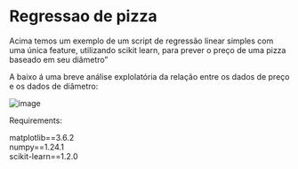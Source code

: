 # Regressao de pizza

Acima temos um exemplo de um script de regressão linear simples com uma única feature, utilizando scikit learn, para prever o preço de uma pizza baseado em seu diâmetro”

A baixo á uma breve análise explolatória da relação entre os dados de preço e os dados de diâmetro:

![image](https://user-images.githubusercontent.com/67965680/211149486-3261422a-f407-42ec-8d04-7ed6b4b8fb73.png)

Requirements:

matplotlib==3.6.2 </br>
numpy==1.24.1 </br>
scikit-learn==1.2.0 </br>
